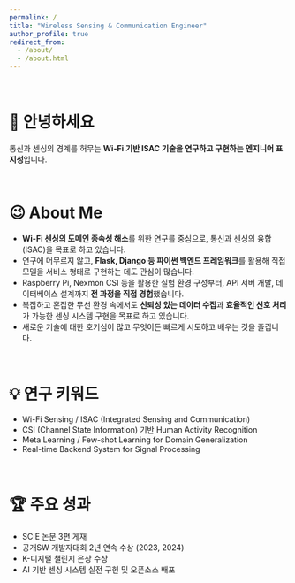 ```yaml
---
permalink: /
title: "Wireless Sensing & Communication Engineer"
author_profile: true
redirect_from: 
  - /about/
  - /about.html
---
```


<br>

👋 안녕하세요 
======
통신과 센싱의 경계를 허무는 **Wi-Fi 기반 ISAC 기술을 연구하고 구현하는 엔지니어 표지성**입니다. 

<br>
 
😉 About Me
======
- **Wi-Fi 센싱의 도메인 종속성 해소**를 위한 연구를 중심으로, 통신과 센싱의 융합(ISAC)을 목표로 하고 있습니다.  
- 연구에 머무르지 않고, **Flask, Django 등 파이썬 백엔드 프레임워크**를 활용해 직접 모델을 서비스 형태로 구현하는 데도 관심이 많습니다.  
- Raspberry Pi, Nexmon CSI 등을 활용한 실험 환경 구성부터, API 서버 개발, 데이터베이스 설계까지 **전 과정을 직접 경험**했습니다.  
- 복잡하고 혼잡한 무선 환경 속에서도 **신뢰성 있는 데이터 수집**과 **효율적인 신호 처리**가 가능한 센싱 시스템 구현을 목표로 하고 있습니다.
- 새로운 기술에 대한 호기심이 많고 무엇이든 빠르게 시도하고 배우는 것을 즐깁니다.  

<br>

💡 연구 키워드
======
- Wi-Fi Sensing / ISAC (Integrated Sensing and Communication)  
- CSI (Channel State Information) 기반 Human Activity Recognition  
- Meta Learning / Few-shot Learning for Domain Generalization
- Real-time Backend System for Signal Processing  

<br>

🏆 주요 성과
======
- SCIE 논문 3편 게재
- 공개SW 개발자대회 2년 연속 수상 (2023, 2024)
- K-디지털 챌린지 은상 수상
- AI 기반 센싱 시스템 실전 구현 및 오픈소스 배포
